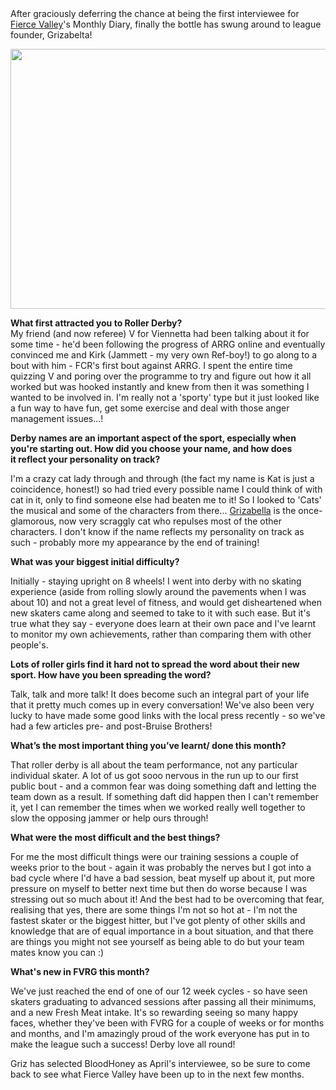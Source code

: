 <html><body><div>After graciously deferring the chance at being the first interviewee for <a href="fvrg.co.uk">Fierce Valley</a>'s Monthly Diary, finally the bottle has swung around to league founder, Grizabelta!</div>
<div></div>
<div>

<a href="http://scottishrollerderbyblog.com/2012/03/griz.jpg"><img class="size-full wp-image-952" title="Griz" src="http://scottishrollerderbyblog.com/2012/03/griz.jpg" alt="" width="614" height="416"></a>

</div>
<div></div>
<div><strong>What first attracted you to Roller Derby?</strong></div>
My friend (and now referee) V for Viennetta had been talking about it for some time - he'd been following the progress of ARRG online and eventually convinced me and Kirk (Jammett - my very own Ref-boy!) to go along to a bout with him - FCR's first bout against ARRG. I spent the entire time quizzing V and poring over the programme to try and figure out how it all worked but was hooked instantly and knew from then it was something I wanted to be involved in. I'm really not a 'sporty' type but it just looked like a fun way to have fun, get some exercise and deal with those anger management issues...!
<div>

<strong>Derby names are an important aspect of the sport, especially when you're starting out. How did you choose your name, and how does it reflect your personality on track?</strong>

</div>
I'm a crazy cat lady through and through (the fact my name is Kat is just a coincidence, honest!) so had tried every possible name I could think of with cat in it, only to find someone else had beaten me to it! So I looked to 'Cats' the musical and some of the characters from there... <a href="http://en.wikipedia.org/wiki/Grizabella">Grizabella</a> is the once-glamorous, now very scraggly cat who repulses most of the other characters. I don't know if the name reflects my personality on track as such - probably more my appearance by the end of training!
<div>

<strong>What was your biggest initial difficulty?</strong>

</div>
Initially - staying upright on 8 wheels! I went into derby with no skating experience (aside from rolling slowly around the pavements when I was about 10) and not a great level of fitness, and would get disheartened when new skaters came along and seemed to take to it with such ease. But it's true what they say - everyone does learn at their own pace and I've learnt to monitor my own achievements, rather than comparing them with other people's.
<div>

<strong>Lots of roller girls find it hard not to spread the word about their new sport. How have you been spreading the word?</strong>

</div>
Talk, talk and more talk! It does become such an integral part of your life that it pretty much comes up in every conversation! We've also been very lucky to have made some good links with the local press recently - so we've had a few articles pre- and post-Bruise Brothers!
<div>

<strong>What’s the most important thing you’ve learnt/ done this month?</strong>

</div>
That roller derby is all about the team performance, not any particular individual skater. A lot of us got sooo nervous in the run up to our first public bout - and a common fear was doing something daft and letting the team down as a result. If something daft did happen then I can't remember it, yet I can remember the times when we worked really well together to slow the opposing jammer or help ours through!
<div>

<strong>What were the most difficult and the best things?
</strong>

</div>
For me the most difficult things were our training sessions a couple of weeks prior to the bout - again it was probably the nerves but I got into a bad cycle where I'd have a bad session, beat myself up about it, put more pressure on myself to better next time but then do worse because I was stressing out so much about it! And the best had to be overcoming that fear, realising that yes, there are some things I'm not so hot at - I'm not the fastest skater or the biggest hitter, but I've got plenty of other skills and knowledge that are of equal importance in a bout situation, and that there are things you might not see yourself as being able to do but your team mates know you can :)
<div>

<strong>What's new in FVRG this month?</strong>

</div>
We've just reached the end of one of our 12 week cycles - so have seen skaters graduating to advanced sessions after passing all their minimums, and a new Fresh Meat intake. It's so rewarding seeing so many happy faces, whether they've been with FVRG for a couple of weeks or for months and months, and I'm amazingly proud of the work everyone has put in to make the league such a success! Derby love all round!

Griz has selected BloodHoney as April's interviewee, so be sure to come back to see what Fierce Valley have been up to in the next few months.</body></html>
